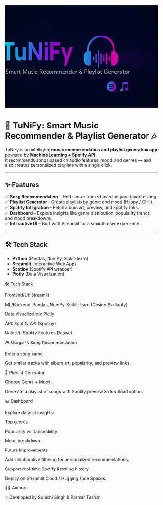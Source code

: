 ![TuNiFy Banner](images/banner.png)

# 🎵 TuNiFy: Smart Music Recommender & Playlist Generator 🎶  

TuNiFy is an intelligent **music recommendation and playlist generation app** powered by **Machine Learning + Spotify API**.  
It recommends songs based on audio features, mood, and genres — and also creates personalized playlists with a single click.  

---

## ✨ Features  
✅ **Song Recommendation** – Find similar tracks based on your favorite song.  
✅ **Playlist Generator** – Create playlists by genre and mood (Happy / Chill).  
✅ **Spotify Integration** – Fetch album art, preview, and Spotify links.  
✅ **Dashboard** – Explore insights like genre distribution, popularity trends, and mood breakdowns.  
✅ **Interactive UI** – Built with Streamlit for a smooth user experience.  

---

## 🛠️ Tech Stack  
- **Python** (Pandas, NumPy, Scikit-learn)  
- **Streamlit** (Interactive Web App)  
- **Spotipy** (Spotify API wrapper)  
- **Plotly** (Data Visualization)  

  
🛠️ Tech Stack

Frontend/UI: Streamlit

ML/Backend: Pandas, NumPy, Scikit-learn (Cosine Similarity)

Data Visualization: Plotly

API: Spotify API (Spotipy)

Dataset: Spotify Features Dataset

🎮 Usage
🔍 Song Recommendation

Enter a song name.

Get similar tracks with album art, popularity, and preview links.

📂 Playlist Generator

Choose Genre + Mood.

Generate a playlist of songs with Spotify preview & download option.

📊 Dashboard

Explore dataset insights:

Top genres

Popularity vs Danceability

Mood breakdown

Future Improvements

Add collaborative filtering for personalized recommendations.

Support real-time Spotify listening history.

Deploy on Streamlit Cloud / Hugging Face Spaces.

👩‍💻 Authors

💡 Developed by Sunidhi Singh & Parmar Tushar
